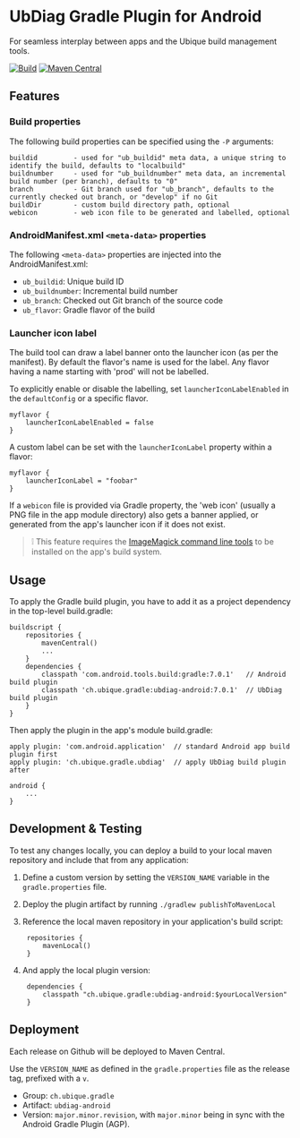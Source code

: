 # UbDiag Gradle Plugin for Android

For seamless interplay between apps and the Ubique build management tools.

[![Build](https://github.com/UbiqueInnovation/gradle-plugin-ubdiag-android/actions/workflows/build.yml/badge.svg)](https://github.com/UbiqueInnovation/gradle-plugin-ubdiag-android/actions/workflows/build.yml)
[![Maven Central](https://img.shields.io/maven-central/v/ch.ubique.gradle/ubdiag-android.svg?label=Maven%20Central)](https://search.maven.org/search?q=g:%22ch.ubique.gradle%22%20AND%20a:%22ubdiag-android%22)

## Features

### Build properties

The following build properties can be specified using the `-P` arguments:

    buildid         - used for "ub_buildid" meta data, a unique string to identify the build, defaults to "localbuild"
    buildnumber     - used for "ub_buildnumber" meta data, an incremental build number (per branch), defaults to "0"
    branch          - Git branch used for "ub_branch", defaults to the currently checked out branch, or "develop" if no Git
    buildDir        - custom build directory path, optional
    webicon         - web icon file to be generated and labelled, optional

### AndroidManifest.xml `<meta-data>` properties

The following `<meta-data>` properties are injected into the AndroidManifest.xml:

- `ub_buildid`: Unique build ID
- `ub_buildnumber`: Incremental build number
- `ub_branch`: Checked out Git branch of the source code
- `ub_flavor`: Gradle flavor of the build

### Launcher icon label

The build tool can draw a label banner onto the launcher icon (as per the manifest). By default the flavor's name is used for the label. Any flavor having a name starting with 'prod' will not be labelled.

To explicitly enable or disable the labelling, set `launcherIconLabelEnabled` in the `defaultConfig` or a specific flavor.

    myflavor {
        launcherIconLabelEnabled = false
    }

A custom label can be set with the `launcherIconLabel` property within a flavor:

    myflavor {
        launcherIconLabel = "foobar"
    }

If a `webicon` file is provided via Gradle property, the 'web icon' (usually a PNG file in the app module directory) also gets a banner applied, or generated from the app's launcher icon if it does not exist.

> :grey_exclamation: This feature requires the [ImageMagick command line tools](https://imagemagick.org/script/download.php) to be installed on the app's build system.

## Usage

To apply the Gradle build plugin, you have to add it as a project dependency in the top-level build.gradle:

    buildscript {
        repositories {
            mavenCentral()
            ...
        }
        dependencies {
            classpath 'com.android.tools.build:gradle:7.0.1'   // Android build plugin
            classpath 'ch.ubique.gradle:ubdiag-android:7.0.1'  // UbDiag build plugin
        }
    }

Then apply the plugin in the app's module build.gradle:

    apply plugin: 'com.android.application'  // standard Android app build plugin first
    apply plugin: 'ch.ubique.gradle.ubdiag'  // apply UbDiag build plugin after
    
    android {
        ...
    }

## Development & Testing

To test any changes locally, you can deploy a build to your local maven repository and include that from any application:

1. Define a custom version by setting the `VERSION_NAME` variable in the `gradle.properties` file.
2. Deploy the plugin artifact by running `./gradlew publishToMavenLocal`
3. Reference the local maven repository in your application's build script: 

        repositories {
            mavenLocal()
        }

4. And apply the local plugin version:

        dependencies {
            classpath "ch.ubique.gradle:ubdiag-android:$yourLocalVersion"
        }

## Deployment

Each release on Github will be deployed to Maven Central.

Use the `VERSION_NAME` as defined in the `gradle.properties` file as the release tag, prefixed with a `v`.

* Group: `ch.ubique.gradle`
* Artifact: `ubdiag-android`
* Version: `major.minor.revision`, with `major.minor` being in sync with the Android Gradle Plugin (AGP).
